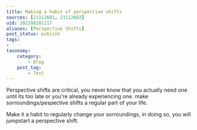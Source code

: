 ```yaml
---
title: Making a habit of perspective shifts
sources: [21112601, 21112602]
uid: 202208181117
aliases: [Perspective Shifts]
post_status: publish
tags:
-
taxonomy:
    category:
        - Blog
    post_tag:
        - Test
---
```


Perspective shifts are critical, you never know that you actually need one until its too late or you're already experiencing one. make sorroundings/pespective shifts a regular part of your life.

Make it a habit to regularly change your sorroundings, in doing so, you will jumpstart a perspective shift.